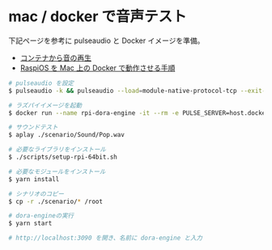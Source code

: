 # mac / docker で音声テスト

下記ページを参考に pulseaudio と Docker イメージを準備。

- [コンテナから音の再生](https://github.com/yamagame/dora-agent/blob/main/docs/DOCKER-AUDIO.md)
- [RaspiOS を Mac 上の Docker で動作させる手順](https://github.com/yamagame/dora-agent/blob/main/docs/DOCKER-RPI.md)

```sh
# pulseaudio を設定
$ pulseaudio -k && pulseaudio --load=module-native-protocol-tcp --exit-idle-time=-1 --daemon

# ラズパイイメージを起動
$ docker run --name rpi-dora-engine -it --rm -e PULSE_SERVER=host.docker.internal -v ./:/app -v ~/.config/pulse:/root/.config/pulse -p 3090:3090 -w /app --entrypoint /bin/bash raspios_dialog_system

# サウンドテスト
$ aplay ./scenario/Sound/Pop.wav

# 必要なライブラリをインストール
$ ./scripts/setup-rpi-64bit.sh

# 必要なモジュールをインストール
$ yarn install

# シナリオのコピー
$ cp -r ./scenario/* /root

# dora-engineの実行
$ yarn start

# http://localhost:3090 を開き、名前に dora-engine と入力
```
